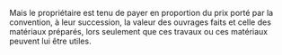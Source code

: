   
 Mais le propriétaire est tenu de payer en proportion du prix porté par la convention, à leur succession, la valeur des ouvrages faits et celle des matériaux préparés, lors seulement que ces travaux ou ces matériaux peuvent lui être utiles.  

  
